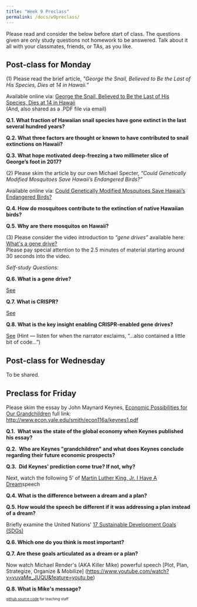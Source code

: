 ```yaml
---
title: "Week 9 Preclass"
permalink: /docs/w9preclass/
---
```



Please read and consider the below before start of class. The questions given are only study questions not homework to be answered. Talk about it all with your classmates, friends, or TAs, as you like.

## Post-class for Monday
   
(1) Please read the brief article, *"George the Snail, Believed to Be the Last of His Species, Dies at 14 in Hawaii.”*

Available online via: [George the Snail, Believed to Be the Last of His Species, Dies at 14 in Hawaii](https://www.nytimes.com/2019/01/10/science/snail-dead-george-species.html)  
(And, also shared as a .PDF file via email)

**Q.1. What fraction of Hawaiian snail species have gone extinct in the last several hundred years?**  

**Q.2. What three factors are thought or known to have contributed to snail extinctions on Hawaii?**  

**Q.3. What hope motivated deep-freezing a two millimeter slice of George’s foot in 2017?** 


(2) Please skim the article by our own Michael Specter, *“Could Genetically Modified Mosquitoes Save Hawaii’s Endangered Birds?”*  

Available online via: [Could Genetically Modified Mosquitoes Save Hawaii’s Endangered Birds?](https://www.newyorker.com/news/daily-comment/could-genetically-modified-mosquitoes-save-hawaiis-endangered-birds)   

**Q.4. How do mosquitoes contribute to the extinction of native Hawaiian birds?**  

**Q.5. Why are there mosquitos on Hawaii?**   

(3) Please consider the video introduction to *“gene drives”* available here: [What's a gene drive?](https://youtu.be/KgvhUPiDdq8)   
Please pay special attention to the 2.5 minutes of material starting around 30 seconds into the video.   

*Self-study Questions:* 

**Q.6. What is a gene drive?**

[See](https://youtu.be/KgvhUPiDdq8?t=30)   

**Q.7. What is CRISPR?**   

[See](https://youtu.be/KgvhUPiDdq8?t=54)   

**Q.8. What is the key insight enabling CRISPR-enabled gene drives?**    

[See](https://youtu.be/KgvhUPiDdq8?t=98) (Hint — listen for when the narrator exclaims, “…also contained a little bit of code…”)   

## Post-class for Wednesday 

To be shared. 

## Preclass for Friday 

Please skim the essay by John Maynard Keynes, [Economic Possibilities for Our Grandchildren](http://www.econ.yale.edu/smith/econ116a/keynes1.pdf)
full link: http://www.econ.yale.edu/smith/econ116a/keynes1.pdf

**Q.1.  What was the state of the global economy when Keynes published his essay?**

**Q.2.  Who are Keynes "grandchildren" and what does Keynes conclude regarding their future economic prospects?**

**Q.3.  Did Keynes' prediction come true? If not, why?**

Next, watch the following 5' of [Martin Luther King, Jr. I Have A Dream](https://www.youtube.com/watch?v=3vDWWy4CMhE&feature=youtu.be)speech

**Q.4. What is the difference between a dream and a plan?**

**Q.5. How would the speech be different if it was addressing a plan instead of a dream?**

Briefly examine the United Nations' [17 Sustainable Development Goals (SDGs)](https://sustainabledevelopment.un.org/)

**Q.6. Which one do you think is most important?**

**Q.7. Are these goals articulated as a dream or a plan?**

Now watch Michael Render's (AKA Killer Mike) powerful speech [Plot, Plan, Strategize, Organize & Mobilize]
(https://www.youtube.com/watch?v=vuvaMe_JUQU&feature=youtu.be)

**Q.8. What is Mike's message?**



<sub><sup> [github source code](https://github.com/Stanford-BioE80/Stanford-BioE80.github.io/edit/master/_docs/w9preclass.md) for teaching staff <sub><sup>
